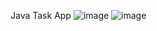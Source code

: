 Java Task App
![image](https://github.com/WukerDev/java-taskapp-springboot/assets/108416911/8b9e975c-3e20-4a9f-bacb-b5fa58b163c5)
![image](https://github.com/WukerDev/java-taskapp-springboot/assets/108416911/191cd646-e085-4524-b198-0351249ccc08)

